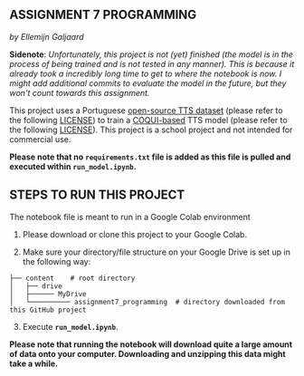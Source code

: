ASSIGNMENT 7 PROGRAMMING
----------------------------
*by Ellemijn Galjaard*

**Sidenote**: *Unfortunately, this project is not (yet) finished (the model is in the process of being trained and is not tested in any manner). This is because it already took a incredibly long time to get to where the notebook is now. I might add additional commits to evaluate the model in the future, but they won't count towards this assignment.*

This project uses a Portuguese [open-source TTS dataset](https://github.com/Edresson/TTS-Portuguese-Corpus) (please refer to the following [LICENSE](https://github.com/Edresson/TTS-Portuguese-Corpus/blob/master/LICENSE)) to train a [COQUI-based](https://github.com/coqui-ai/TTS) TTS model (please refer to the following [LICENSE](https://github.com/coqui-ai/TTS/blob/dev/LICENSE.txt)). This project is a school project and not intended for commercial use.

**Please note that no ``requirements.txt`` file is added as this file is pulled and executed within ``run_model.ipynb``.**

STEPS TO RUN THIS PROJECT
-----------------------------

The notebook file is meant to run in a Google Colab environment

1. Please download or clone this project to your Google Colab.

2. Make sure your directory/file structure on your Google Drive is set up in the following way:
```
├── content    # root directory                     
│   ├── drive
│   ├────── MyDrive
│   └────────── assignment7_programming  # directory downloaded from this GitHub project
```

3. Execute **``run_model.ipynb``**.

**Please note that running the notebook will download quite a large amount of data onto your computer. Downloading and unzipping this data might take a while.**

